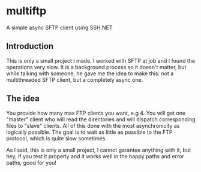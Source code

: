 # multiftp
A simple async SFTP client using SSH.NET

## Introduction
This is only a small project I made. I worked with SFTP at job and I found the operations very slow. It is a background process so it doesn't matter, but while talking with someone, he gave me the idea to make this: not a multithreaded SFTP client, but a completely async one.

## The idea
You provide how many max FTP clients you want, e.g 4. You will get one "master" client who will read the directories and will dispatch corresponding files to "slave" clients. All of this done with the most asynchronicity as logically possible. The goal is to wait as little as possible to the FTP protocol, which is quite slow sometimes.

As I said, this is only a small project, I cannot garantee anything with it, but hey, if you test it properly and it works well in the happy paths and error paths, good for you! 


